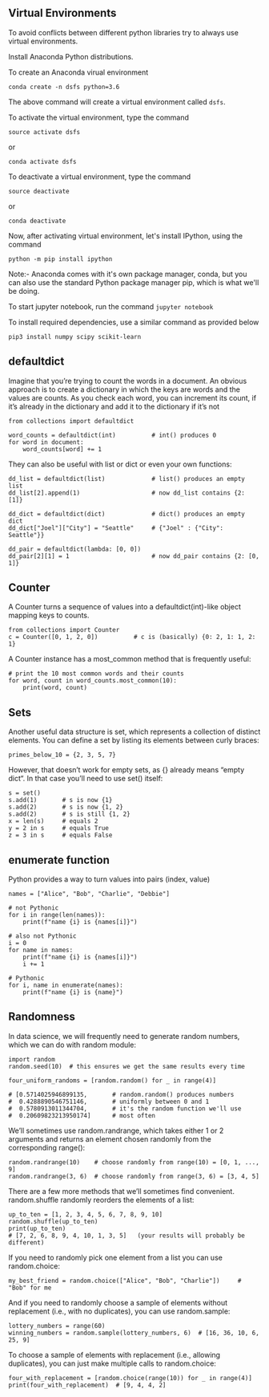 ## Virtual Environments

To avoid conflicts between different python libraries try to always use virtual environments.

Install Anaconda Python distributions. 

To create an Anaconda virual environment

`conda create -n dsfs python=3.6`

The above command will create a virtual environment called `dsfs`.

To activate the virtual environment, type the command 

`source activate dsfs`

or

`conda activate dsfs`

To deactivate a virtual environment, type the command

`source deactivate`

or 

`conda deactivate`

Now, after activating virtual environment, let's install IPython, using the command

`python -m pip install ipython`

Note:- Anaconda comes with it's own package manager, conda, but you can also use the standard Python package manager pip, which is what we'll be doing.

To start jupyter notebook, run the command
`jupyter notebook`

To install required dependencies, use a similar command as provided below

`pip3 install numpy scipy scikit-learn`

## defaultdict

Imagine that you’re trying to count the words in a document. An obvious approach is to create a dictionary in which the keys are words and the values are counts. As you check each word, you can increment its count, if it’s already in the dictionary and add it to the dictionary if it’s not

```
from collections import defaultdict

word_counts = defaultdict(int)          # int() produces 0
for word in document:
    word_counts[word] += 1
```

They can also be useful with list or dict or even your own functions:

```
dd_list = defaultdict(list)             # list() produces an empty list
dd_list[2].append(1)                    # now dd_list contains {2: [1]}

dd_dict = defaultdict(dict)             # dict() produces an empty dict
dd_dict["Joel"]["City"] = "Seattle"     # {"Joel" : {"City": Seattle"}}

dd_pair = defaultdict(lambda: [0, 0])
dd_pair[2][1] = 1                       # now dd_pair contains {2: [0, 1]}
```

## Counter

A Counter turns a sequence of values into a defaultdict(int)-like object mapping keys to counts.

```
from collections import Counter
c = Counter([0, 1, 2, 0])          # c is (basically) {0: 2, 1: 1, 2: 1}
```

A Counter instance has a most_common method that is frequently useful:

```
# print the 10 most common words and their counts
for word, count in word_counts.most_common(10):
    print(word, count)
```

## Sets

Another useful data structure is set, which represents a collection of distinct elements. You can define a set by listing its elements between curly braces:

`primes_below_10 = {2, 3, 5, 7}`

However, that doesn’t work for empty sets, as {} already means “empty dict“. In that case you’ll need to use set() itself:

```
s = set()
s.add(1)       # s is now {1}
s.add(2)       # s is now {1, 2}
s.add(2)       # s is still {1, 2}
x = len(s)     # equals 2
y = 2 in s     # equals True
z = 3 in s     # equals False
```


## enumerate function

Python provides a way to turn values into pairs (index, value)

```
names = ["Alice", "Bob", "Charlie", "Debbie"]

# not Pythonic
for i in range(len(names)):
    print(f"name {i} is {names[i]}")

# also not Pythonic
i = 0
for name in names:
    print(f"name {i} is {names[i]}")
    i += 1

# Pythonic
for i, name in enumerate(names):
    print(f"name {i} is {name}")
```

## Randomness

In data science, we will frequently need to generate random numbers, which we can do with random module:

```
import random
random.seed(10)  # this ensures we get the same results every time

four_uniform_randoms = [random.random() for _ in range(4)]

# [0.5714025946899135,       # random.random() produces numbers
#  0.4288890546751146,       # uniformly between 0 and 1
#  0.5780913011344704,       # it's the random function we'll use
#  0.20609823213950174]      # most often
```


We’ll sometimes use random.randrange, which takes either 1 or 2 arguments and returns an element chosen randomly from the corresponding range():

```
random.randrange(10)    # choose randomly from range(10) = [0, 1, ..., 9]
random.randrange(3, 6)  # choose randomly from range(3, 6) = [3, 4, 5]
```

There are a few more methods that we’ll sometimes find convenient. random.shuffle randomly reorders the elements of a list:

```
up_to_ten = [1, 2, 3, 4, 5, 6, 7, 8, 9, 10]
random.shuffle(up_to_ten)
print(up_to_ten)
# [7, 2, 6, 8, 9, 4, 10, 1, 3, 5]   (your results will probably be different)
```

If you need to randomly pick one element from a list you can use random.choice:

```
my_best_friend = random.choice(["Alice", "Bob", "Charlie"])     # "Bob" for me
```

And if you need to randomly choose a sample of elements without replacement (i.e., with no duplicates), you can use random.sample:

```
lottery_numbers = range(60)
winning_numbers = random.sample(lottery_numbers, 6)  # [16, 36, 10, 6, 25, 9]
```

To choose a sample of elements with replacement (i.e., allowing duplicates), you can just make multiple calls to random.choice:

```
four_with_replacement = [random.choice(range(10)) for _ in range(4)]
print(four_with_replacement)  # [9, 4, 4, 2]
```

